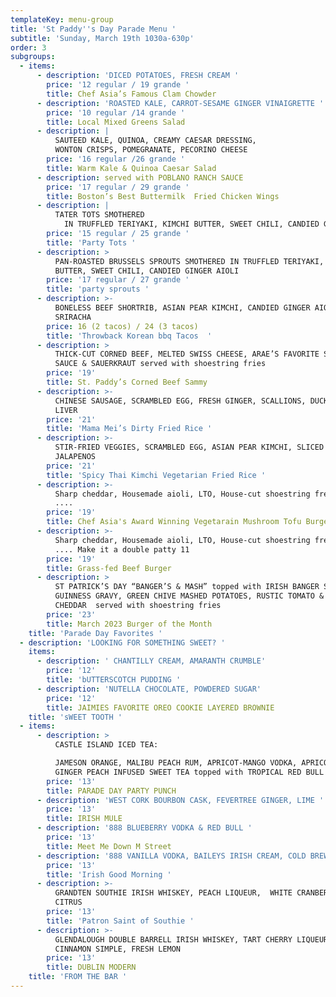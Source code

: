 ```yaml
---
templateKey: menu-group
title: 'St Paddy''s Day Parade Menu '
subtitle: 'Sunday, March 19th 1030a-630p'
order: 3
subgroups:
  - items:
      - description: 'DICED POTATOES, FRESH CREAM '
        price: '12 regular / 19 grande '
        title: Chef Asia’s Famous Clam Chowder
      - description: 'ROASTED KALE, CARROT-SESAME GINGER VINAIGRETTE '
        price: '10 regular /14 grande '
        title: Local Mixed Greens Salad
      - description: |
          SAUTEED KALE, QUINOA, CREAMY CAESAR DRESSING, 
          WONTON CRISPS, POMEGRANATE, PECORINO CHEESE  
        price: '16 regular /26 grande '
        title: Warm Kale & Quinoa Caesar Salad
      - description: served with POBLANO RANCH SAUCE
        price: '17 regular / 29 grande '
        title: Boston’s Best Buttermilk  Fried Chicken Wings
      - description: |
          TATER TOTS SMOTHERED
            IN TRUFFLED TERIYAKI, KIMCHI BUTTER, SWEET CHILI, CANDIED GINGER AIOLI
        price: '15 regular / 25 grande '
        title: 'Party Tots '
      - description: >
          PAN-ROASTED BRUSSELS SPROUTS SMOTHERED IN TRUFFLED TERIYAKI, KIMCHI
          BUTTER, SWEET CHILI, CANDIED GINGER AIOLI
        price: '17 regular / 27 grande '
        title: 'party sprouts '
      - description: >-
          BONELESS BEEF SHORTRIB, ASIAN PEAR KIMCHI, CANDIED GINGER AIOLI,
          SRIRACHA    
        price: 16 (2 tacos) / 24 (3 tacos)
        title: 'Throwback Korean bbq Tacos  '
      - description: >
          THICK-CUT CORNED BEEF, MELTED SWISS CHEESE, ARAE’S FAVORITE SPECIAL
          SAUCE & SAUERKRAUT served with shoestring fries 
        price: '19'
        title: St. Paddy’s Corned Beef Sammy
      - description: >-
          CHINESE SAUSAGE, SCRAMBLED EGG, FRESH GINGER, SCALLIONS, DUCK
          LIVER    
        price: '21'
        title: 'Mama Mei’s Dirty Fried Rice '
      - description: >-
          STIR-FRIED VEGGIES, SCRAMBLED EGG, ASIAN PEAR KIMCHI, SLICED
          JALAPENOS  
        price: '21'
        title: 'Spicy Thai Kimchi Vegetarian Fried Rice '
      - description: >-
          Sharp cheddar, Housemade aioli, LTO, House-cut shoestring french fries
          .... 
        price: '19'
        title: Chef Asia's Award Winning Vegetarain Mushroom Tofu Burger
      - description: >-
          Sharp cheddar, Housemade aioli, LTO, House-cut shoestring french fries
          .... Make it a double patty 11
        price: '19'
        title: Grass-fed Beef Burger
      - description: >
          ST PATRICK’S DAY “BANGER’S & MASH” topped with IRISH BANGER SAUSAGE,
          GUINNESS GRAVY, GREEN CHIVE MASHED POTATOES, RUSTIC TOMATO & ORANGE
          CHEDDAR  served with shoestring fries  
        price: '23'
        title: March 2023 Burger of the Month
    title: 'Parade Day Favorites '
  - description: 'LOOKING FOR SOMETHING SWEET? '
    items:
      - description: ' CHANTILLY CREAM, AMARANTH CRUMBLE'
        price: '12'
        title: 'bUTTERSCOTCH PUDDING '
      - description: 'NUTELLA CHOCOLATE, POWDERED SUGAR'
        price: '12'
        title: JAIMIES FAVORITE OREO COOKIE LAYERED BROWNIE
    title: 'sWEET TOOTH '
  - items:
      - description: >
          CASTLE ISLAND ICED TEA: 

          JAMESON ORANGE, MALIBU PEACH RUM, APRICOT-MANGO VODKA, APRICOT PUREE &
          GINGER PEACH INFUSED SWEET TEA topped with TROPICAL RED BULL 
        price: '13'
        title: PARADE DAY PARTY PUNCH
      - description: 'WEST CORK BOURBON CASK, FEVERTREE GINGER, LIME '
        price: '13'
        title: IRISH MULE
      - description: '888 BLUEBERRY VODKA & RED BULL '
        price: '13'
        title: Meet Me Down M Street
      - description: '888 VANILLA VODKA, BAILEYS IRISH CREAM, COLD BREW ICED COFFEE'
        price: '13'
        title: 'Irish Good Morning '
      - description: >-
          GRANDTEN SOUTHIE IRISH WHISKEY, PEACH LIQUEUR,  WHITE CRANBERRY, FRESH
          CITRUS
        price: '13'
        title: 'Patron Saint of Southie '
      - description: >-
          GLENDALOUGH DOUBLE BARRELL IRISH WHISKEY, TART CHERRY LIQUEUR,
          CINNAMON SIMPLE, FRESH LEMON 
        price: '13'
        title: DUBLIN MODERN
    title: 'FROM THE BAR '
---
```


